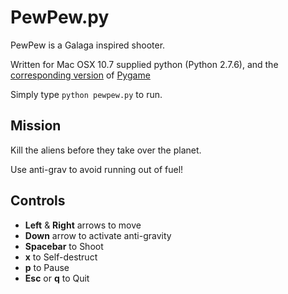 # PewPew.py #

PewPew is a Galaga inspired shooter.

Written for Mac OSX 10.7 supplied python (Python 2.7.6), and the
[corresponding version](http://www.pygame.org/ftp/pygame-1.9.2pre-py2.7-macosx10.7.mpkg.zip)
of [Pygame](http://www.pygame.org/download.shtml)

Simply type `python pewpew.py` to run.

## Mission ##

Kill the aliens before they take over the planet.

Use anti-grav to avoid running out of fuel!

## Controls ##

* __Left__ & __Right__ arrows to move
* __Down__ arrow to activate anti-gravity
* __Spacebar__ to Shoot
* __x__ to Self-destruct
* __p__ to Pause
* __Esc__ or __q__ to Quit

